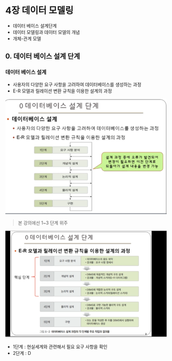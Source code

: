 # 4장 데이터 모델링

- 데이터 베이스 설계단계
- 데이터 모델링과 데이터 모델의 개념
- 개체-관계 모델

## 0. 데이터 베이스 설계 단계

### 데이터 베이스 설계

- 사용자의 다양한 요구 사항을 고려하여 데이터베이스를 생성하는 과정
- E-R 모델과 릴레이션 변환 규칙을 이용한 설계의 과정

![alt text](image-41.png)

> 본 강의에선 1~3 단계 위주

![alt text](image-42.png)

- 1단계 : 현실세계와 관련해서 필요 요구 사항을 확인
- 2단계 : D
